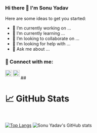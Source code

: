 ### Hi there 👋 I'm Sonu Yadav

<!--
**sonuyadav2/sonuyadav2** is a ✨ _special_ ✨ repository because its `README.md` (this file) appears on your GitHub profile.
-->
Here are some ideas to get you started:

- 🔭 I’m currently working on ...
- 🌱 I’m currently learning ...
- 👯 I’m looking to collaborate on ...
- 🤔 I’m looking for help with ...
- 💬 Ask me about ...


### 🔗 Connect with me:

<p>
  <a href="https://www.linkedin.com/in/sonu-yadav2/" rel="nofollow">
  <img align="left" alt="LinkdeIn" width="22px" src="https://cdn.jsdelivr.net/npm/simple-icons@v3/icons/linkedin.svg" />
</a>
  <a href="https://twitter.com/SonuYad51181593" rel="nofollow">
  <img align="left" alt="Twitter" width="22px" src="https://cdn.jsdelivr.net/npm/simple-icons@v3/icons/twitter.svg" />
</a>
  
</p>
<br>
## <h1> &#x1f4c8; GitHub Stats </h1>
<br>

[![Top Langs](https://github-readme-stats.vercel.app/api/top-langs/?username=sonuyadav2)](https://github.com/sonuyadav2)
![Sonu Yadav's GitHub stats](https://github-readme-stats.vercel.app/api?username=sonuyadav2&show_icons=true&theme=highcontrast)
<br>
<br>


